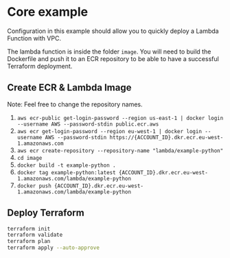 # Core example

Configuration in this example should allow you to quickly deploy a Lambda Function with VPC.

The lambda function is inside the folder `image`. You will need to build the Dockerfile and push it to an ECR repository to be able to have a successful Terraform deployment.

## Create ECR & Lambda Image

Note: Feel free to change the repository names.

1. `aws ecr-public get-login-password --region us-east-1 | docker login --username AWS --password-stdin public.ecr.aws`
2. `aws ecr get-login-password --region eu-west-1 | docker login --username AWS --password-stdin https://{ACCOUNT_ID}.dkr.ecr.eu-west-1.amazonaws.com`
3. `aws ecr create-repository --repository-name "lambda/example-python"`
4. `cd image`
5. `docker build -t example-python .`
6. `docker tag example-python:latest {ACCOUNT_ID}.dkr.ecr.eu-west-1.amazonaws.com/lambda/example-python`
7. `docker push {ACCOUNT_ID}.dkr.ecr.eu-west-1.amazonaws.com/lambda/example-python`

## Deploy Terraform

```bash
terraform init
terraform validate
terraform plan
terraform apply --auto-approve
```
